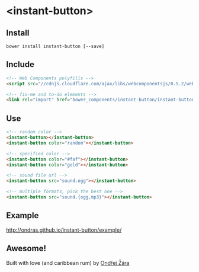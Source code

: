 # &lt;instant-button&gt;

## Install
```
bower install instant-button [--save]
```

## Include
```html
<!-- Web Components polyfills -->
<script src="//cdnjs.cloudflare.com/ajax/libs/webcomponentsjs/0.5.2/webcomponents-lite.min.js"></script>

<!-- fix-me and to-do elements -->
<link rel="import" href="bower_components/instant-button/instant-button.html" />
```

## Use
```html
<!-- random color -->
<instant-button></instant-button>
<instant-button color="random"></instant-button>

<!-- specified color -->
<instant-button color="#faf"></instant-button>
<instant-button color="gold"></instant-button>

<!-- sound file url -->
<instant-button src="sound.ogg"></instant-button>

<!-- multiple formats, pick the best one -->
<instant-button src="sound.{ogg,mp3}"></instant-button>
```


## Example
http://ondras.github.io/instant-button/example/


## Awesome!
Built with love (and caribbean rum) by [Ondřej Žára](http://ondras.zarovi.cz/)
